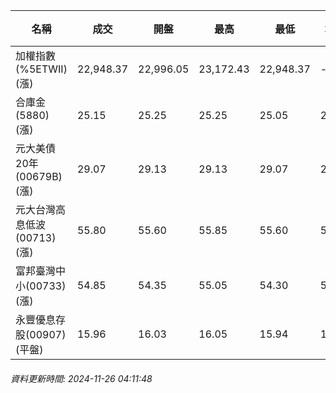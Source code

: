 | 名稱 | 成交 | 開盤 | 最高 | 最低 | 均價 | 成交金額(億) | 昨收 | 漲跌幅 | 漲跌 | 總量 | 昨量 | 振幅 |
| -------- | -------- | -------- | -------- |-------- | -------- | -------- |-------- |-------- |-------- | -------- | -------- |-------- |
|加權指數(%5ETWII) (漲)|22,948.37|22,996.05|23,172.43|22,948.37|-|4,698.79|22,904.32|0.19%|44.05|8,917,883|0|0.98%|
|合庫金(5880) (漲)|25.15|25.25|25.25|25.05|25.14|5.77|25.05|0.40%|0.10|22,966|6,045|0.80%|
|元大美債20年(00679B) (漲)|29.07|29.13|29.13|29.07|29.10|7.60|28.91|0.55%|0.16|26,103|35,444|0.21%|
|元大台灣高息低波(00713) (漲)|55.80|55.60|55.85|55.60|55.76|4.19|55.35|0.81%|0.45|7,514|8,654|0.45%|
|富邦臺灣中小(00733) (漲)|54.85|54.35|55.05|54.30|54.73|0.730|54.00|1.57%|0.85|1,333|580|1.39%|
|永豐優息存股(00907) (平盤)|15.96|16.03|16.05|15.94|15.98|0.224|15.96|0.00%|0.00|1,399|1,488|0.69%|
###### 資料更新時間: 2024-11-26 04:11:48